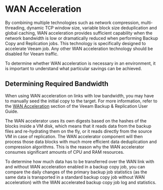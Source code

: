 <!--- This was last Changed 03-05-17 by PS --->
# WAN Acceleration

By combining multiple technologies such as network compression, multi-threading, dynamic TCP window size,
variable block size deduplication and global caching, WAN acceleration provides sufficient capability when the network bandwidth is low or dramatically reduced when performing Backup Copy and Replication jobs. This technology is specifically designed to accelerate Veeam job. Any other WAN acceleration technology should be disabled for Veeam traffic.

To determine whether WAN acceleration is necessary in an environment, it is important to understand what particular savings can be achieved.

## Determining Required Bandwidth

When using WAN acceleration on links with low bandwidth, you may have to manually seed the initial copy to the target. For more information, refer to the [WAN Acceleration](https://helpcenter.veeam.com/docs/backup/vsphere/wan_acceleration.html?ver=95) section of the Veeam Backup & Replication User Guide.

The WAN accelerator uses its own digests based on the hashes of the blocks inside a VM disk, which means that it reads data from the backup files and re-hydrating them on the fly, or it reads directly from the source VM in case of replication. The WAN accelerator
component will then process those data blocks with much more efficient data deduplication and compression algorithms. This is the reason why the WAN
accelerator consumes significant amounts of CPU and RAM resources.

To determine how much data has to be transferred over the WAN link with and without WAN acceleration enabled in a backup copy job, you can compare
the daily changes of the primary backup job statistics (as the same data is transported in a standard backup copy job without WAN acceleration)
with the WAN accelerated backup copy job log and statistics.
